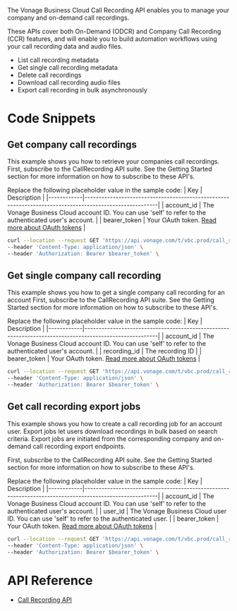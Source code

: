 The Vonage Business Cloud Call Recording API enables you to manage your company and on-demand call recordings.

These APIs cover both On-Demand (ODCR) and Company Call Recording (CCR) features, and will enable you to build automation workflows using your call recording data and audio files.

* List call recording metadata
* Get single call recording metadata
* Delete call recordings
* Download call recording audio files
* Export call recording in bulk asynchronously


# Code Snippets

## Get company call recordings
This example shows you how to retrieve your companies call recordings.
First, subscribe to the CallRecording API suite. See the Getting Started section for more information on how to subscribe to these API's.

Replace the following placeholder value in the sample code:
| Key        | Description                                                                                            |
|------------|--------------------------------------------------------------------------------------------------------|
| account_id | The Vonage Business Cloud account ID. You can use 'self' to refer to the authenticated user's account. |
| bearer_token | Your OAuth token. [Read more about OAuth tokens](https://developer.nexmo.com/vonage-business-cloud/vbc-apis/getting-started/authentication) |

``` bash
curl --location --request GET 'https://api.vonage.com/t/vbc.prod/call_recording/api/accounts/$account_id/company_call_recordings' \
--header 'Content-Type: application/json' \
--header 'Authorization: Bearer $bearer_token' \
```

## Get single company call recording
This example shows you how to get a single company call recording for an account
First, subscribe to the CallRecording API suite. See the Getting Started section for more information on how to subscribe to these API's.

Replace the following placeholder value in the sample code:
| Key        | Description                                                                                            |
|------------|--------------------------------------------------------------------------------------------------------|
| account_id | The Vonage Business Cloud account ID. You can use 'self' to refer to the authenticated user's account. |
| recording_id | The recording ID | 
| bearer_token | Your OAuth token. [Read more about OAuth tokens](https://developer.nexmo.com/vonage-business-cloud/vbc-apis/getting-started/authentication) |

``` bash
curl --location --request GET 'https://api.vonage.com/t/vbc.prod/call_recording/api/accounts/$account_id/company_call_recordings/recording_id' \
--header 'Content-Type: application/json' \
--header 'Authorization: Bearer $bearer_token' \
```

## Get call recording export jobs
This example shows you how to create a call recording job for an account user. 
Export jobs let users download recordings in bulk based on search criteria. 
Export jobs are initiated from the corresponding company and on-demand call recording export endpoints.

First, subscribe to the CallRecording API suite. See the Getting Started section for more information on how to subscribe to these API's.

Replace the following placeholder value in the sample code:
| Key        | Description                                                                                            |
|------------|--------------------------------------------------------------------------------------------------------|
| account_id | The Vonage Business Cloud account ID. You can use 'self' to refer to the authenticated user's account. |
| user_id | The Vonage Business Cloud user ID. You can use 'self' to refer to the authenticated user. | 
| bearer_token | Your OAuth token. [Read more about OAuth tokens](https://developer.nexmo.com/vonage-business-cloud/vbc-apis/getting-started/authentication) |

``` bash
curl --location --request GET 'https://api.vonage.com/t/vbc.prod/call_recording/api/accounts/$account_id/users/$user_id/call_recordings/jobs' \
--header 'Content-Type: application/json' \
--header 'Authorization: Bearer $bearer_token' \
```

# API Reference

* [Call Recording API](call-recording/call-recording.yml)
